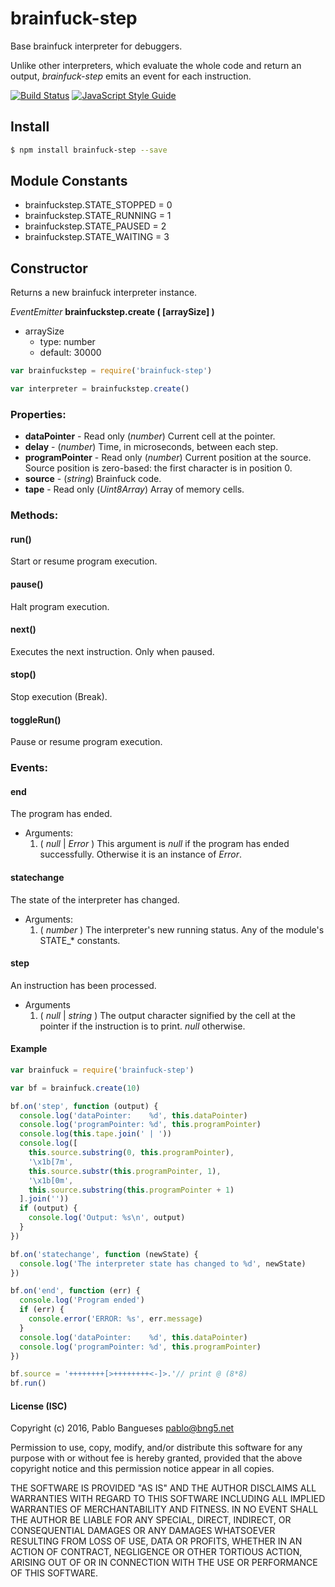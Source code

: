 # brainfuck-step

Base brainfuck interpreter for debuggers.

Unlike other interpreters, which evaluate the whole code and return an output, *brainfuck-step* emits an event for each instruction.

[![Build Status](https://travis-ci.org/bng5/brainfuck-step.svg?branch=master)](https://travis-ci.org/bng5/brainfuck-step)
[![JavaScript Style Guide](https://img.shields.io/badge/code_style-standard-brightgreen.svg)](https://standardjs.com)

## Install

``` bash
$ npm install brainfuck-step --save
```

## Module Constants

- brainfuckstep.STATE_STOPPED = 0
- brainfuckstep.STATE_RUNNING = 1
- brainfuckstep.STATE_PAUSED  = 2
- brainfuckstep.STATE_WAITING = 3

## Constructor

Returns a new brainfuck interpreter instance.

_EventEmitter_ __brainfuckstep.create ( [arraySize] )__

 - arraySize
   - type: number
   - default: 30000

```js
var brainfuckstep = require('brainfuck-step')

var interpreter = brainfuckstep.create()
```

### Properties:

- __dataPointer__        - Read only (_number_) Current cell at the pointer.
- __delay__              - (_number_) Time, in microseconds, between each step.
- __programPointer__ - Read only (_number_) Current position at the source. Source position is zero-based: the first character is in position 0.
- __source__             - (_string_) Brainfuck code.
- __tape__               - Read only (_Uint8Array_) Array of memory cells.

### Methods:

#### run()

Start or resume program execution.

#### pause()

Halt program execution.

#### next()

Executes the next instruction. Only when paused.

#### stop()

Stop execution (Break).

#### toggleRun()

Pause or resume program execution.

### Events:

#### end

The program has ended.

 - Arguments:
   1. ( *null* | *Error* ) This argument is *null* if the program has ended successfully. Otherwise it is an instance of *Error*.

#### statechange

The state of the interpreter has changed.

 - Arguments:
   1. ( *number* ) The interpreter's new running status. Any of the module's STATE_* constants.

#### step

An instruction has been processed.

 - Arguments
   1. ( *null* | *string* ) The output character signified by the cell at the pointer if the instruction is to print. *null* otherwise.

#### Example

```js
var brainfuck = require('brainfuck-step')

var bf = brainfuck.create(10)

bf.on('step', function (output) {
  console.log('dataPointer:    %d', this.dataPointer)
  console.log('programPointer: %d', this.programPointer)
  console.log(this.tape.join(' | '))
  console.log([
    this.source.substring(0, this.programPointer),
    '\x1b[7m',
    this.source.substr(this.programPointer, 1),
    '\x1b[0m',
    this.source.substring(this.programPointer + 1)
  ].join(''))
  if (output) {
    console.log('Output: %s\n', output)
  }
})

bf.on('statechange', function (newState) {
  console.log('The interpreter state has changed to %d', newState)
})

bf.on('end', function (err) {
  console.log('Program ended')
  if (err) {
    console.error('ERROR: %s', err.message)
  }
  console.log('dataPointer:    %d', this.dataPointer)
  console.log('programPointer: %d', this.programPointer)
})

bf.source = '++++++++[>++++++++<-]>.'// print @ (8*8)
bf.run()
```

#### License (ISC)

Copyright (c) 2016, Pablo Bangueses <pablo@bng5.net>

Permission to use, copy, modify, and/or distribute this software for any
purpose with or without fee is hereby granted, provided that the above
copyright notice and this permission notice appear in all copies.

THE SOFTWARE IS PROVIDED "AS IS" AND THE AUTHOR DISCLAIMS ALL WARRANTIES
WITH REGARD TO THIS SOFTWARE INCLUDING ALL IMPLIED WARRANTIES OF
MERCHANTABILITY AND FITNESS. IN NO EVENT SHALL THE AUTHOR BE LIABLE FOR
ANY SPECIAL, DIRECT, INDIRECT, OR CONSEQUENTIAL DAMAGES OR ANY DAMAGES
WHATSOEVER RESULTING FROM LOSS OF USE, DATA OR PROFITS, WHETHER IN AN
ACTION OF CONTRACT, NEGLIGENCE OR OTHER TORTIOUS ACTION, ARISING OUT OF
OR IN CONNECTION WITH THE USE OR PERFORMANCE OF THIS SOFTWARE.
